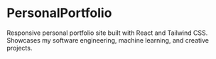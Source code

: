 # PersonalPortfolio
Responsive personal portfolio site built with React and Tailwind CSS. Showcases my software engineering, machine learning, and creative projects.